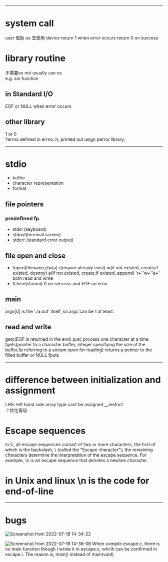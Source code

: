  ***
 # system call   
 user 借助 os 去使用 device
 return 1 when error occurs
 return 0 on success 
 # library routine   
 不需要os  not usually use os  
 e.g. sin function
 ## in Standard I/O
 EOF or NULL when error occurs
 ## other library
 1 or 0  
 ?errno defined in errno..h; printed out usign perror library;  
 
***
# stdio
* buffer  
* character representation  
* format
## file pointers
### predefined fp
* stdin (keyboard)
* stdout(terminal screen)
* stderr (standard error output)

## file open and close
* fopen(filename,r/w/a)  r(require already exist) w(if not existed, create;if existed, destroy) a(if not existed, create;if existed, append)
   'r+''w+''a+' both read and write
 * fclose(stream) 0 on seccuss and EOF on error
## main  
argv[0] is the './a.out' itself, so argc can be 1 at least.
## read and write
getc(EOF is returned in the end) putc process one character at a time.
fgets(pointer to a character buffer, integer specifying the size of the buffer,fp referring to a stream open for reading) returns a pointer to the filled buffer or NULL
fputs
***  
# difference between initialization and assignment  
LHS: left hand side
array type cant be assigned
__restrict  
？优化等级
# Escape sequences
In C, all escape sequences consist of two or more characters, the first of which is the backslash, \ (called the "Escape character"); the remaining characters determine the interpretation of the escape sequence. For example, \n is an escape sequence that denotes a newline character.
# in Unix and linux \n is the code for end-of-line
***  
# bugs
![Screenshot from 2022-07-18 14-34-22](https://user-images.githubusercontent.com/59786755/179456280-45262c2c-6c57-47c6-b819-8796d4736032.png)

![Screenshot from 2022-07-18 14-36-06](https://user-images.githubusercontent.com/59786755/179456400-e929ecc1-1787-4c72-a90d-b93cef086a88.png)
When compile escape.c, there is no main funciton though I wrote it in escape.c, whcih can be confirmed in escape.i. The reason is, main() instead of main(void).

